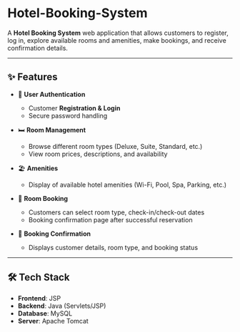 # Hotel-Booking-System

A **Hotel Booking System** web application that allows customers to register, log in, explore available rooms and amenities, make bookings, and receive confirmation details.  

---

## ✨ Features
- 🔑 **User Authentication**
  - Customer **Registration & Login**
  - Secure password handling  

- 🛏️ **Room Management**
  - Browse different room types (Deluxe, Suite, Standard, etc.)
  - View room prices, descriptions, and availability  

- 🏖️ **Amenities**
  - Display of available hotel amenities (Wi-Fi, Pool, Spa, Parking, etc.)  

- 📅 **Room Booking**
  - Customers can select room type, check-in/check-out dates
  - Booking confirmation page after successful reservation  

- 📄 **Booking Confirmation**
  - Displays customer details, room type, and booking status  

---

## 🛠️ Tech Stack
- **Frontend**: JSP 
- **Backend**: Java (Servlets/JSP)  
- **Database**: MySQL  
- **Server**: Apache Tomcat  
